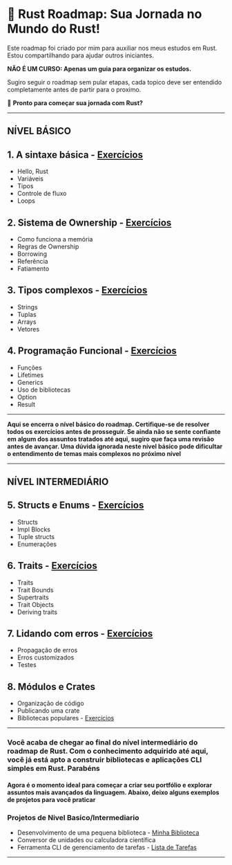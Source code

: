 # 🦀 **Rust Roadmap: Sua Jornada no Mundo do Rust!**  

Este roadmap foi criado por mim para auxiliar nos meus estudos em Rust.
Estou compartilhando para ajudar outros iniciantes.

**NÃO É UM CURSO: Apenas um guia para organizar os estudos.**

Sugiro seguir o roadmap sem pular etapas, cada topico deve ser entendido completamente antes de partir para o proximo.

🚀 **Pronto para começar sua jornada com Rust?**

---

## NÍVEL BÁSICO

## 1. A sintaxe básica -  [Exercícios](https://github.com/Ricardo7c/Rust-Roadmap/blob/main/01%20-%20Sintaxe%20Basica/README.md)

- Hello, Rust
- Variáveis
- Tipos
- Controle de fluxo
- Loops

## 2. Sistema de Ownership - [Exercícios](https://github.com/Ricardo7c/Rust-Roadmap/blob/main/02%20-%20Sistema%20de%20Ownership/README.md)

- Como funciona a memória
- Regras de Ownership
- Borrowing
- Referência
- Fatiamento

## 3. Tipos complexos - [Exercícios](https://github.com/Ricardo7c/Rust-Roadmap/blob/main/03%20-%20Tipos%20Complexos/README.md)

- Strings
- Tuplas
- Arrays
- Vetores

## 4. Programação Funcional - [Exercícios](https://github.com/Ricardo7c/Rust-Roadmap/blob/main/04%20-%20Programa%C3%A7%C3%A3o%20Funcional/README.md)

- Funções
- Lifetimes
- Generics
- Uso de bibliotecas
- Option
- Result

---

**Aqui se encerra o nível básico do roadmap. Certifique-se de resolver todos os exercícios antes de prosseguir. Se ainda não se sente confiante em algum dos assuntos tratados até aqui, sugiro que faça uma revisão antes de avançar. Uma dúvida ignorada neste nível básico pode dificultar o entendimento de temas mais complexos no próximo nível**  

---

## NÍVEL INTERMEDIÁRIO

## 5. Structs e Enums - [Exercícios](https://github.com/Ricardo7c/Rust-Roadmap/blob/main/05%20-%20Structs/README.md)

- Structs
- Impl Blocks
- Tuple structs
- Enumerações

## 6. Traits - [Exercícios](https://github.com/Ricardo7c/Rust-Roadmap/blob/main/06%20-%20Traits/Readme.md)

- Traits
- Trait Bounds
- Supertraits
- Trait Objects
- Deriving traits

## 7. Lidando com erros - [Exercícios](https://github.com/Ricardo7c/Rust-Roadmap/blob/main/07%20-%20Lidando%20com%20Erros/README.md)

- Propagação de erros
- Erros customizados
- Testes

## 8. Módulos e Crates

- Organização de código
- Publicando uma crate
- Bibliotecas populares - [Exercícios](https://github.com/Ricardo7c/Rust-Bibliotecas/blob/main/README.md)

---

### Você acaba de chegar ao final do nível intermediário do roadmap de Rust. Com o conhecimento adquirido até aqui, você já está apto a construir bibliotecas e aplicações CLI simples em Rust. Parabéns

#### Agora é o momento ideal para começar a criar seu portfólio e explorar assuntos mais avançados da linguagem. Abaixo, deixo alguns exemplos de projetos para você praticar

### Projetos de Nivel Basico/Intermediario

- Desenvolvimento de uma pequena biblioteca - [Minha Biblioteca](https://github.com/Ricardo7c/Text-input)
- Conversor de unidades ou calculadora científica
- Ferramenta CLI de gerenciamento de tarefas - [Lista de Tarefas](https://github.com/Ricardo7c/Rust-To-do-list)

---
